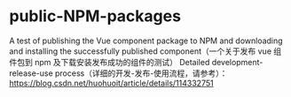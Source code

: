 # public-NPM-packages
A test of publishing the Vue component package to NPM and downloading and installing the successfully published component（一个关于发布 vue 组件包到 npm 及下载安装发布成功的组件的测试）
Detailed development-release-use process（详细的开发-发布-使用流程，请参考）：https://blog.csdn.net/huohuoit/article/details/114332751
